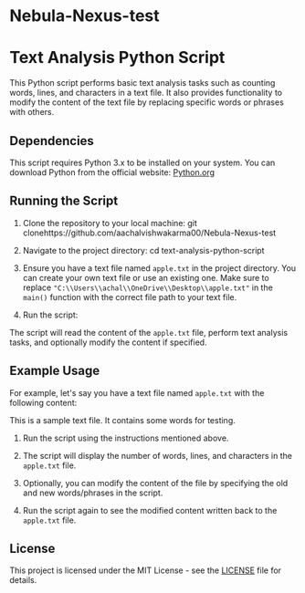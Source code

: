 # Nebula-Nexus-test
# Text Analysis Python Script

This Python script performs basic text analysis tasks such as counting words, lines, and characters in a text file. It also provides functionality to modify the content of the text file by replacing specific words or phrases with others.

## Dependencies

This script requires Python 3.x to be installed on your system. You can download Python from the official website: [Python.org](https://www.python.org/downloads/)

## Running the Script

1. Clone the repository to your local machine:
   git clonehttps://github.com/aachalvishwakarma00/Nebula-Nexus-test

2. Navigate to the project directory:
   cd text-analysis-python-script
   
3. Ensure you have a text file named `apple.txt` in the project directory. You can create your own text file or use an existing one. Make sure to replace `"C:\\Users\\achal\\OneDrive\\Desktop\\apple.txt"` in the `main()` function with the correct file path to your text file.

4. Run the script:


The script will read the content of the `apple.txt` file, perform text analysis tasks, and optionally modify the content if specified.

## Example Usage

For example, let's say you have a text file named `apple.txt` with the following content:

This is a sample text file.
It contains some words for testing.

1. Run the script using the instructions mentioned above.

2. The script will display the number of words, lines, and characters in the `apple.txt` file.

3. Optionally, you can modify the content of the file by specifying the old and new words/phrases in the script.

4. Run the script again to see the modified content written back to the `apple.txt` file.

## License

This project is licensed under the MIT License - see the [LICENSE](LICENSE) file for details.


